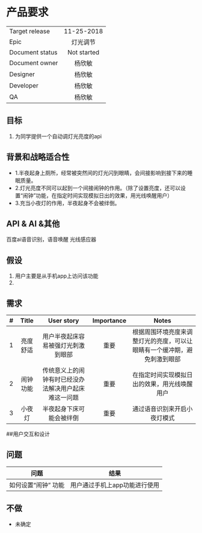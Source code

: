 # 产品要求
|       |         |
| ------------- |:-------------:|
| Target release  |11-25-2018|
| Epic      |  灯光调节      |
| Document status | Not started      |
|Document owner|杨欣敏|
| Designer      | 杨欣敏 |
| Developer      |  杨欣敏    |
| QA |   杨欣敏   |

## 目标
1. 为同学提供一个自动调灯光亮度的api

## 背景和战略适合性
* 1.半夜起身上厕所，经常被突然间的灯光闪到眼睛，会间接影响到接下来的睡眠质量。
* 2.灯光亮度不同可以起到一个间接闹钟的作用。（除了设置亮度，还可以设置“闹钟”功能，在指定时间实现模拟日出的效果，用光线唤醒用户）
* 3.充当小夜灯的作用，半夜起身不会被绊倒。
## API & AI &其他
百度ai语音识别，语音唤醒
光线感应器

## 假设
1. 用户主要是从手机app上访问该功能 
2.
## 需求
|    #     |    Title     |       User story     |      Importance     |      Notes     |
| ------------- |:-------------:|:-------------:|:-------------:|:-------------:|
|1       | 亮度舒适 | 用户半夜起床容易被强灯光刺激到眼部  | 重要 | 根据周围环境亮度来调整灯光的亮度，可以让眼睛有一个缓冲期，避免刺激到眼部 |
|2         |闹钟功能|传统意义上的闹钟有时已经没办法解决用户起床难这一问题|重要|在指定时间实现模拟日出的效果，用光线唤醒用户|
|3       |小夜灯|半夜起身下床可能会被绊倒|重要|通过语音识别来开启小夜灯模式|



##用户交互和设计

## 问题
|    问题     |       结果    |
| ------------- |:-------------:|
|如何设置“闹钟” 功能 |用户通过手机上app功能进行使用|


## 不做
* 未确定

